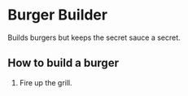 # Burger Builder
Builds burgers but keeps the secret sauce a secret.

## How to build a burger
1. Fire up the grill.
